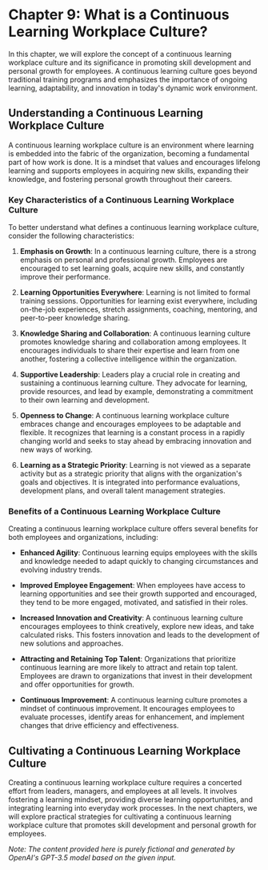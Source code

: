 Chapter 9: What is a Continuous Learning Workplace Culture?
===========================================================

In this chapter, we will explore the concept of a continuous learning workplace culture and its significance in promoting skill development and personal growth for employees. A continuous learning culture goes beyond traditional training programs and emphasizes the importance of ongoing learning, adaptability, and innovation in today's dynamic work environment.

Understanding a Continuous Learning Workplace Culture
-----------------------------------------------------

A continuous learning workplace culture is an environment where learning is embedded into the fabric of the organization, becoming a fundamental part of how work is done. It is a mindset that values and encourages lifelong learning and supports employees in acquiring new skills, expanding their knowledge, and fostering personal growth throughout their careers.

### Key Characteristics of a Continuous Learning Workplace Culture

To better understand what defines a continuous learning workplace culture, consider the following characteristics:

1. **Emphasis on Growth**: In a continuous learning culture, there is a strong emphasis on personal and professional growth. Employees are encouraged to set learning goals, acquire new skills, and constantly improve their performance.

2. **Learning Opportunities Everywhere**: Learning is not limited to formal training sessions. Opportunities for learning exist everywhere, including on-the-job experiences, stretch assignments, coaching, mentoring, and peer-to-peer knowledge sharing.

3. **Knowledge Sharing and Collaboration**: A continuous learning culture promotes knowledge sharing and collaboration among employees. It encourages individuals to share their expertise and learn from one another, fostering a collective intelligence within the organization.

4. **Supportive Leadership**: Leaders play a crucial role in creating and sustaining a continuous learning culture. They advocate for learning, provide resources, and lead by example, demonstrating a commitment to their own learning and development.

5. **Openness to Change**: A continuous learning workplace culture embraces change and encourages employees to be adaptable and flexible. It recognizes that learning is a constant process in a rapidly changing world and seeks to stay ahead by embracing innovation and new ways of working.

6. **Learning as a Strategic Priority**: Learning is not viewed as a separate activity but as a strategic priority that aligns with the organization's goals and objectives. It is integrated into performance evaluations, development plans, and overall talent management strategies.

### Benefits of a Continuous Learning Workplace Culture

Creating a continuous learning workplace culture offers several benefits for both employees and organizations, including:

* **Enhanced Agility**: Continuous learning equips employees with the skills and knowledge needed to adapt quickly to changing circumstances and evolving industry trends.

* **Improved Employee Engagement**: When employees have access to learning opportunities and see their growth supported and encouraged, they tend to be more engaged, motivated, and satisfied in their roles.

* **Increased Innovation and Creativity**: A continuous learning culture encourages employees to think creatively, explore new ideas, and take calculated risks. This fosters innovation and leads to the development of new solutions and approaches.

* **Attracting and Retaining Top Talent**: Organizations that prioritize continuous learning are more likely to attract and retain top talent. Employees are drawn to organizations that invest in their development and offer opportunities for growth.

* **Continuous Improvement**: A continuous learning culture promotes a mindset of continuous improvement. It encourages employees to evaluate processes, identify areas for enhancement, and implement changes that drive efficiency and effectiveness.

Cultivating a Continuous Learning Workplace Culture
---------------------------------------------------

Creating a continuous learning workplace culture requires a concerted effort from leaders, managers, and employees at all levels. It involves fostering a learning mindset, providing diverse learning opportunities, and integrating learning into everyday work processes. In the next chapters, we will explore practical strategies for cultivating a continuous learning workplace culture that promotes skill development and personal growth for employees.

*Note: The content provided here is purely fictional and generated by OpenAI's GPT-3.5 model based on the given input.*
